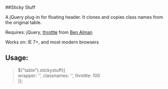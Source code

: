##Sticky Stuff

A jQuery plug-in for floating header. It clones and copies class names from the original table.

Requires: jQuery, [throttle](http://benalman.com/projects/jquery-throttle-debounce-plugin/) from [Ben Alman](http://benalman.com/)

Works on: IE 7+, and most modern browsers


Usage:
------
> $("table").stickystuff({ <br/>
> 	wrapper: '',
>	classnames: '',
>	throttle: 100  
});



